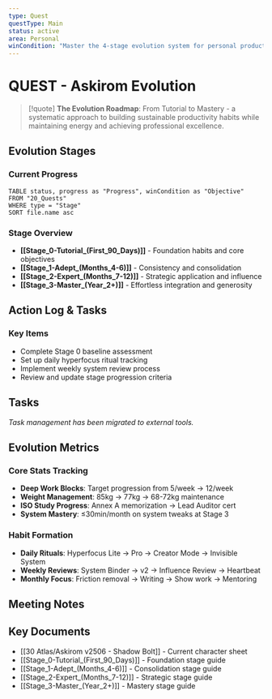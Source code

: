 ```yaml
---
type: Quest
questType: Main
status: active
area: Personal
winCondition: "Master the 4-stage evolution system for personal productivity and professional excellence"
---
```


# QUEST - Askirom Evolution

> [!quote]
> **The Evolution Roadmap**: From Tutorial to Mastery - a systematic approach to building sustainable productivity habits while maintaining energy and achieving professional excellence.

## Evolution Stages

### Current Progress
```dataview
TABLE status, progress as "Progress", winCondition as "Objective"
FROM "20_Quests"
WHERE type = "Stage"
SORT file.name asc
```

### Stage Overview
- **[[Stage_0-Tutorial_(First_90_Days)]]** - Foundation habits and core objectives
- **[[Stage_1-Adept_(Months_4-6)]]** - Consistency and consolidation
- **[[Stage_2-Expert_(Months_7-12)]]** - Strategic application and influence
- **[[Stage_3-Master_(Year_2+)]]** - Effortless integration and generosity

## Action Log & Tasks

### Key Items
- Complete Stage 0 baseline assessment
- Set up daily hyperfocus ritual tracking
- Implement weekly system review process
- Review and update stage progression criteria

## Tasks

*Task management has been migrated to external tools.*

## Evolution Metrics

### Core Stats Tracking
- **Deep Work Blocks**: Target progression from 5/week → 12/week
- **Weight Management**: 85kg → 77kg → 68-72kg maintenance
- **ISO Study Progress**: Annex A memorization → Lead Auditor cert
- **System Mastery**: ≤30min/month on system tweaks at Stage 3

### Habit Formation
- **Daily Rituals**: Hyperfocus Lite → Pro → Creator Mode → Invisible System
- **Weekly Reviews**: System Binder → v2 → Influence Review → Heartbeat
- **Monthly Focus**: Friction removal → Writing → Show work → Mentoring

## Meeting Notes

## Key Documents
- [[30 Atlas/Askirom v2506 - Shadow Bolt]] - Current character sheet
- [[Stage_0-Tutorial_(First_90_Days)]] - Foundation stage guide
- [[Stage_1-Adept_(Months_4-6)]] - Consolidation stage guide
- [[Stage_2-Expert_(Months_7-12)]] - Strategic stage guide
- [[Stage_3-Master_(Year_2+)]] - Mastery stage guide

